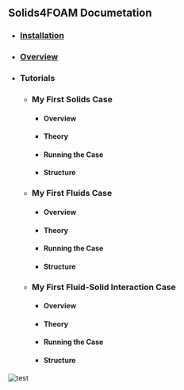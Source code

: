 ## Solids4FOAM Documetation

- ### [Installation](https://wpzegeo.github.io/Solids4Foam-Guide-2.0/README/Installation)

- ### [Overview](https://wpzegeo.github.io/Solids4Foam-Guide-2.0/README/Overview)

- ### Tutorials

    - ### My First Solids Case
    
        - #### Overview
        - #### Theory
        - #### Running the Case
        - #### Structure
        
    - ### My First Fluids Case
    
        - #### Overview
        - #### Theory
        - #### Running the Case
        - #### Structure

    - ### My First Fluid-Solid Interaction Case
    
        - #### Overview
        - #### Theory
        - #### Running the Case
        - #### Structure
   
![test](Picture1.png)
